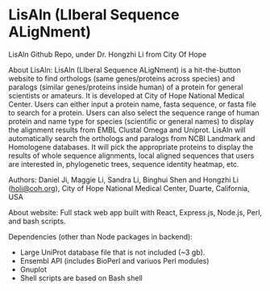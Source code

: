 # LisAln (LIberal Sequence ALigNment)
LisAln Github Repo, under Dr. Hongzhi Li from City Of Hope

About LisAln: LisAln (LIberal Sequence ALigNment) is a hit-the-button website to find orthologs (same genes/proteins across species) and paralogs (similar genes/proteins inside human) of a protein for general scientists or amateurs. It is developed at City of Hope National Medical Center. Users can either input a protein name, fasta sequence, or fasta file to search for a protein. Users can also select the sequence range of human protein and name type for species (scientific or general names) to display the alignment results from EMBL Clustal Omega and Uniprot. LisAln will automatically search the orthologs and paralogs from NCBI Landmark and Homologene databases. It will pick the appropriate proteins to display the results of whole sequence alignments, local aligned sequences that users are interested in, phylogenetic trees, sequence identity heatmap, etc.

Authors: Daniel Ji, Maggie Li, Sandra Li, Binghui Shen and Hongzhi Li (holi@coh.org), City of Hope National Medical Center, Duarte, California, USA

About website: Full stack web app built with React, Express.js, Node.js, Perl, and bash scripts. 

Dependencies (other than Node packages in backend): 
- Large UniProt database file that is not included (~3 gb). 
- Ensembl API (includes BioPerl and variuos Perl modules) 
- Gnuplot 
- Shell scripts are based on Bash shell


